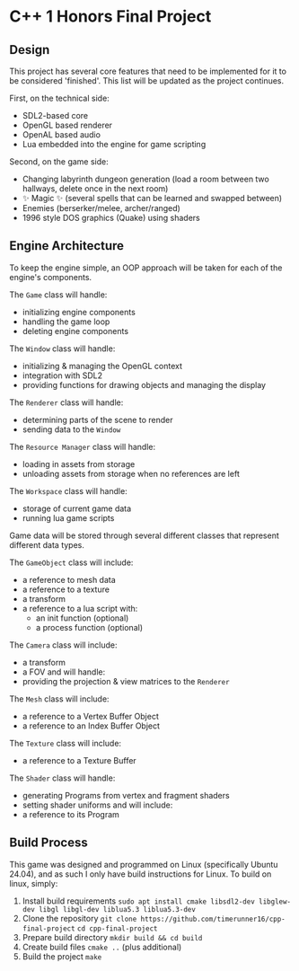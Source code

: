 # C++ 1 Honors Final Project
## Design
This project has several core features that need to be implemented for it to be considered 'finished'.
This list will be updated as the project continues.

First, on the technical side:
- SDL2-based core
- OpenGL based renderer
- OpenAL based audio
- Lua embedded into the engine for game scripting

Second, on the game side:
- Changing labyrinth dungeon generation (load a room between two hallways, delete once in the next room)
- ✨ Magic ✨ (several spells that can be learned and swapped between) 
- Enemies (berserker/melee, archer/ranged)
- 1996 style DOS graphics (Quake) using shaders

## Engine Architecture
To keep the engine simple, an OOP approach will be taken for each of the engine's components.

The `Game` class will handle: 
- initializing engine components
- handling the game loop
- deleting engine components

The `Window` class will handle:
- initializing & managing the OpenGL context
- integration with SDL2
- providing functions for drawing objects and managing the display

The `Renderer` class will handle:
- determining parts of the scene to render
- sending data to the `Window`

The `Resource Manager` class will handle:
- loading in assets from storage
- unloading assets from storage when no references are left

The `Workspace` class will handle:
- storage of current game data
- running lua game scripts

Game data will be stored through several different classes that represent different data types.

The `GameObject` class will include:
- a reference to mesh data
- a reference to a texture
- a transform
- a reference to a lua script with:
	- an init function (optional)
	- a process function (optional)

The `Camera` class will include:
- a transform
- a FOV
and will handle:
- providing the projection & view matrices to the `Renderer`

The `Mesh` class will include:
- a reference to a Vertex Buffer Object
- a reference to an Index Buffer Object

The `Texture` class will include:
- a reference to a Texture Buffer

The `Shader` class will handle:
- generating Programs from vertex and fragment shaders
- setting shader uniforms
and will include:
- a reference to its Program

## Build Process
This game was designed and programmed on Linux (specifically Ubuntu 24.04), and as such I only have build instructions for Linux.
To build on linux, simply:

1. Install build requirements
`sudo apt install cmake libsdl2-dev libglew-dev libgl libgl-dev liblua5.3 liblua5.3-dev`
2. Clone the repository
`git clone https://github.com/timerunner16/cpp-final-project`
`cd cpp-final-project`
3. Prepare build directory
`mkdir build && cd build`
4. Create build files
`cmake ..`
(plus additional)
5. Build the project
`make`
